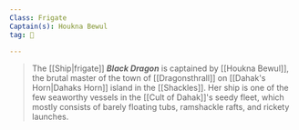```yaml
---
Class: Frigate
Captain(s): Houkna Bewul
tag: 🚢

---
```


> The [[Ship|frigate]] ***Black Dragon*** is captained by [[Houkna Bewul]], the brutal master of the town of [[Dragonsthrall]] on [[Dahak's Horn|Dahaks Horn]] island in the [[Shackles]]. Her ship is one of the few seaworthy vessels in the [[Cult of Dahak]]'s seedy fleet, which mostly consists of barely floating tubs, ramshackle rafts, and rickety launches.







